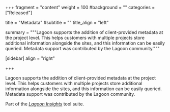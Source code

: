 +++
fragment = "content"
weight = 100
#background = ""
categories = ["Released"]

title = "Metadata"
#subtitle = ""
title_align = "left"

summary = """Lagoon supports the addition of client-provided metadata at the project level. This helps customers with multiple projects store additional information alongside the sites, and this information can be easily queried. Metadata support was contributed by the Lagoon community."""

[sidebar]
  align = "right"

+++

Lagoon supports the addition of client-provided metadata at the project level. This helps customers with multiple projects store additional information alongside the sites, and this information can be easily queried. Metadata support was contributed by the Lagoon community.

Part of the *[Lagoon Insights](../lagoon-insights)* tool suite.
